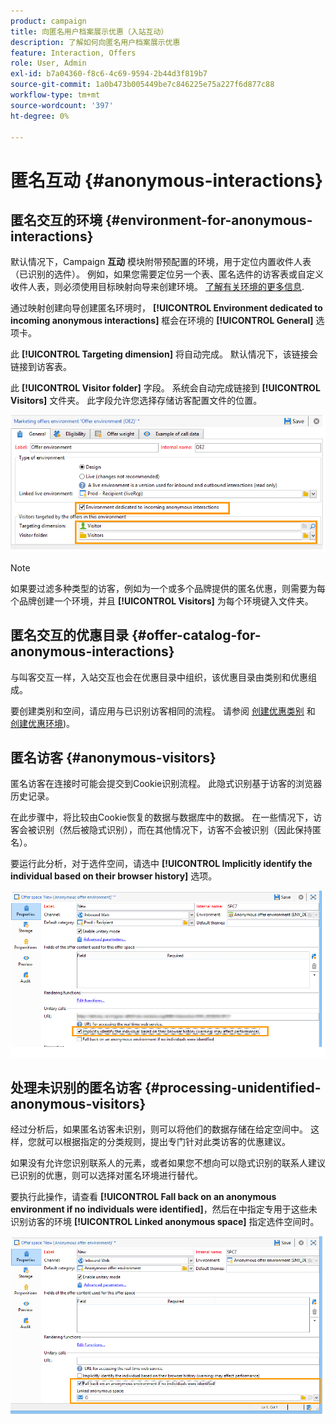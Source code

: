 ```yaml
---
product: campaign
title: 向匿名用户档案展示优惠（入站互动）
description: 了解如何向匿名用户档案展示优惠
feature: Interaction, Offers
role: User, Admin
exl-id: b7a04360-f8c6-4c69-9594-2b44d3f819b7
source-git-commit: 1a0b473b005449be7c846225e75a227f6d877c88
workflow-type: tm+mt
source-wordcount: '397'
ht-degree: 0%

---
```


# 匿名互动 {#anonymous-interactions}

## 匿名交互的环境 {#environment-for-anonymous-interactions}

默认情况下，Campaign **互动** 模块附带预配置的环境，用于定位内置收件人表（已识别的选件）。 例如，如果您需要定位另一个表、匿名选件的访客表或自定义收件人表，则必须使用目标映射向导来创建环境。 [了解有关环境的更多信息](interaction-env.md).

通过映射创建向导创建匿名环境时， **[!UICONTROL Environment dedicated to incoming anonymous interactions]** 框会在环境的 **[!UICONTROL General]** 选项卡。

此 **[!UICONTROL Targeting dimension]** 将自动完成。 默认情况下，该链接会链接到访客表。

此 **[!UICONTROL Visitor folder]** 字段。 系统会自动完成链接到 **[!UICONTROL Visitors]** 文件夹。 此字段允许您选择存储访客配置文件的位置。

![](assets/anonymous_environment_option.png)

>[!NOTE]
>
>如果要过滤多种类型的访客，例如为一个或多个品牌提供的匿名优惠，则需要为每个品牌创建一个环境，并且 **[!UICONTROL Visitors]** 为每个环境键入文件夹。

## 匿名交互的优惠目录 {#offer-catalog-for-anonymous-interactions}

与叫客交互一样，入站交互也会在优惠目录中组织，该优惠目录由类别和优惠组成。

要创建类别和空间，请应用与已识别访客相同的流程。 请参阅 [创建优惠类别](interaction-offer-catalog.md#creating-offer-categories) 和 [创建优惠环境](interaction-env.md#creating-an-offer-environment))。

## 匿名访客 {#anonymous-visitors}

匿名访客在连接时可能会提交到Cookie识别流程。 此隐式识别基于访客的浏览器历史记录。

在此步骤中，将比较由Cookie恢复的数据与数据库中的数据。 在一些情况下，访客会被识别（然后被隐式识别），而在其他情况下，访客不会被识别（因此保持匿名）。

要运行此分析，对于选件空间，请选中 **[!UICONTROL Implicitly identify the individual based on their browser history]** 选项。

![](assets/identification_anonymous_visitors.png)

## 处理未识别的匿名访客 {#processing-unidentified-anonymous-visitors}

经过分析后，如果匿名访客未识别，则可以将他们的数据存储在给定空间中。 这样，您就可以根据指定的分类规则，提出专门针对此类访客的优惠建议。

如果没有允许您识别联系人的元素，或者如果您不想向可以隐式识别的联系人建议已识别的优惠，则可以选择对匿名环境进行替代。

要执行此操作，请查看 **[!UICONTROL Fall back on an anonymous environment if no individuals were identified]**，然后在中指定专用于这些未识别访客的环境 **[!UICONTROL Linked anonymous space]** 指定选件空间时。

![](assets/anonymous_to_anonymous_environment.png)
